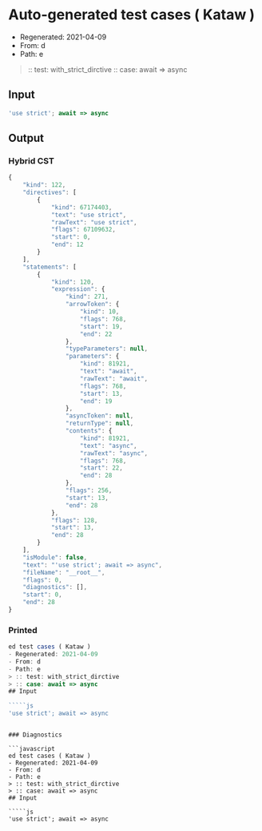 # Auto-generated test cases ( Kataw )
- Regenerated: 2021-04-09
- From: d
- Path: e
> :: test: with_strict_dirctive
> :: case: await => async
## Input

`````js
'use strict'; await => async
`````

## Output

### Hybrid CST

```javascript
{
    "kind": 122,
    "directives": [
        {
            "kind": 67174403,
            "text": "use strict",
            "rawText": "use strict",
            "flags": 67109632,
            "start": 0,
            "end": 12
        }
    ],
    "statements": [
        {
            "kind": 120,
            "expression": {
                "kind": 271,
                "arrowToken": {
                    "kind": 10,
                    "flags": 768,
                    "start": 19,
                    "end": 22
                },
                "typeParameters": null,
                "parameters": {
                    "kind": 81921,
                    "text": "await",
                    "rawText": "await",
                    "flags": 768,
                    "start": 13,
                    "end": 19
                },
                "asyncToken": null,
                "returnType": null,
                "contents": {
                    "kind": 81921,
                    "text": "async",
                    "rawText": "async",
                    "flags": 768,
                    "start": 22,
                    "end": 28
                },
                "flags": 256,
                "start": 13,
                "end": 28
            },
            "flags": 128,
            "start": 13,
            "end": 28
        }
    ],
    "isModule": false,
    "text": "'use strict'; await => async",
    "fileName": "__root__",
    "flags": 0,
    "diagnostics": [],
    "start": 0,
    "end": 28
}
```

### Printed

```javascript
ed test cases ( Kataw )
- Regenerated: 2021-04-09
- From: d
- Path: e
> :: test: with_strict_dirctive
> :: case: await => async
## Input

`````js
'use strict'; await => async
`````
```

### Diagnostics

```javascript
ed test cases ( Kataw )
- Regenerated: 2021-04-09
- From: d
- Path: e
> :: test: with_strict_dirctive
> :: case: await => async
## Input

`````js
'use strict'; await => async
`````
```

